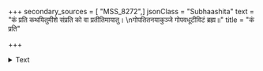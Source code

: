 +++
secondary_sources = [ "MSS_8272",]
jsonClass = "Subhaashita"
text = "कं प्रति कथयितुमीशे संप्रति को वा प्रतीतिमायातु।  \nगोपतितनयाकुञ्जे गोपवधूटीविटं ब्रह्म॥"
title = "कं प्रति"

+++

<details><summary>Text</summary>

कं प्रति कथयितुमीशे संप्रति को वा प्रतीतिमायातु।  
गोपतितनयाकुञ्जे गोपवधूटीविटं ब्रह्म॥
</details>
